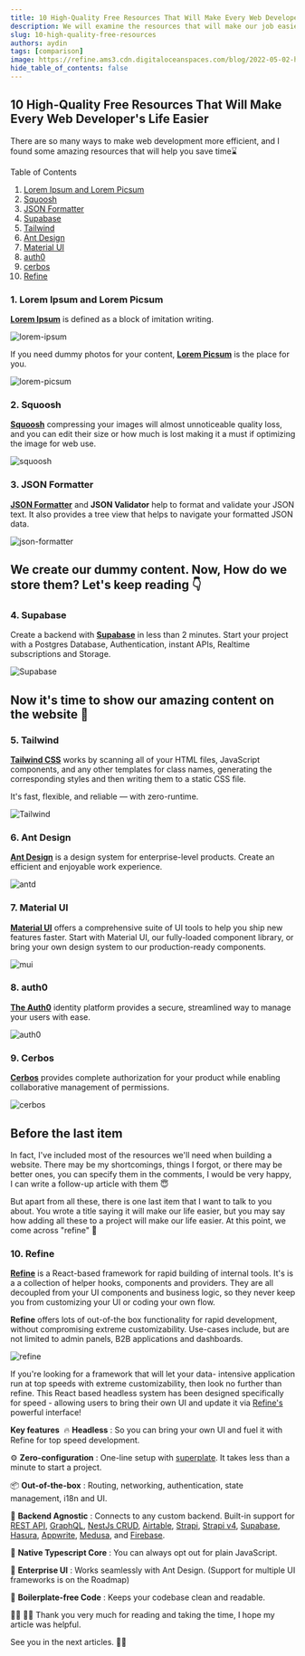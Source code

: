 ```yaml
---
title: 10 High-Quality Free Resources That Will Make Every Web Developer's Life Easier
description: We will examine the resources that will make our job easier when making a website.
slug: 10-high-quality-free-resources
authors: aydin
tags: [comparison]
image: https://refine.ams3.cdn.digitaloceanspaces.com/blog/2022-05-02-high-quality-free-resources/social.jpg
hide_table_of_contents: false
---
```


## 10 High-Quality Free Resources That Will Make Every Web Developer's Life Easier

There are so many ways to make web development more efficient, and I found some amazing resources that will help you save time⌛

<!--truncate-->

Table of Contents

1. [Lorem Ipsum and Lorem Picsum](#lorem)
2. [Squoosh](#squoosh)
3. [JSON Formatter](#json)
4. [Supabase](#supabase)
5. [Tailwind](#tailwind)
6. [Ant Design](#antd)
7. [Material UI](#material-ui)
8. [auth0](#auth0)
9. [cerbos](#cerbos)
10. [Refine](#Refine)

### 1. Lorem Ipsum and Lorem Picsum <a name="lorem"></a>

**[Lorem Ipsum](https://www.lipsum.com/)** is defined as a block of imitation writing.

<img src="https://refine.ams3.cdn.digitaloceanspaces.com/blog/2022-05-02-high-quality-free-resources/lorem-ipsum.jpg" alt="lorem-ipsum" />

If you need dummy photos for your content, **[Lorem Picsum](https://picsum.photos/)** is the place for you.

<img src="https://refine.ams3.cdn.digitaloceanspaces.com/blog/2022-05-02-high-quality-free-resources/lorem-picsum.jpg" alt="lorem-picsum" />

### 2. Squoosh <a name="squoosh"></a>

**[Squoosh](https://squoosh.app/)** compressing your images will almost unnoticeable quality loss, and you can edit their size or how much is lost making it a must if optimizing the image for web use.

<img src="https://refine.ams3.cdn.digitaloceanspaces.com/blog/2022-05-02-high-quality-free-resources/squoosh.jpg" alt="squoosh" />

### 3. JSON Formatter <a name="json"></a>

**[JSON Formatter](https://jsonformatter.org/)** and **JSON Validator** help to format and validate your JSON text. It also provides a tree view that helps to navigate your formatted JSON data.

<img src="https://refine.ams3.cdn.digitaloceanspaces.com/blog/2022-05-02-high-quality-free-resources/json-formatter.jpg" alt="json-formatter" />

## We create our dummy content. Now, How do we store them? Let's keep reading 👇

### 4. Supabase <a name="supabase"></a>

Create a backend with **[Supabase](https://supabase.com/)** in less than 2 minutes. Start your project with a Postgres Database, Authentication, instant APIs, Realtime subscriptions and Storage.

<img src="https://refine.ams3.cdn.digitaloceanspaces.com/blog/2022-05-02-high-quality-free-resources/supabase.jpg" alt="Supabase" />

## Now it's time to show our amazing content on the website 🎉

### 5. Tailwind <a name="tailwind"></a>

**[Tailwind CSS](https://tailwindcss.com/)** works by scanning all of your HTML files, JavaScript components, and any other templates for class names, generating the corresponding styles and then writing them to a static CSS file.

It's fast, flexible, and reliable — with zero-runtime.

<img src="https://refine.ams3.cdn.digitaloceanspaces.com/blog/2022-05-02-high-quality-free-resources/tailwind.jpg" alt="Tailwind" />

### 6. Ant Design <a name="antd"></a>

**[Ant Design](https://ant.design/)** is a design system for enterprise-level products. Create an efficient and enjoyable work experience.

<img src="https://refine.ams3.cdn.digitaloceanspaces.com/blog/2022-05-02-high-quality-free-resources/antd.jpg" alt="antd" />

### 7. Material UI <a name="material-ui"></a>

**[Material UI](https://mui.com/material-ui/getting-started/overview/)** offers a comprehensive suite of UI tools to help you ship new features faster. Start with Material UI, our fully-loaded component library, or bring your own design system to our production-ready components.

<img src="https://refine.ams3.cdn.digitaloceanspaces.com/blog/2022-05-02-high-quality-free-resources/mui.jpg" alt="mui" />

### 8. auth0 <a name="auth0"></a>

**[The Auth0](https://auth0.com/)** identity platform provides a secure, streamlined way to manage your users with ease.

<img src="https://refine.ams3.cdn.digitaloceanspaces.com/blog/2022-05-02-high-quality-free-resources/auth0.jpg" alt="auth0" />

### 9. Cerbos <a name="cerbos"></a>

**[Cerbos](https://cerbos.dev/)** provides complete authorization for your product while enabling collaborative management of permissions.

<img src="https://refine.ams3.cdn.digitaloceanspaces.com/blog/2022-05-02-high-quality-free-resources/cerbos.jpg" alt="cerbos" />

## Before the last item

In fact, I've included most of the resources we'll need when building a website. There may be my shortcomings, things I forgot, or there may be better ones, you can specify them in the comments, I would be very happy, I can write a follow-up article with them 😇

But apart from all these, there is one last item that I want to talk to you about. You wrote a title saying it will make our life easier, but you may say how adding all these to a project will make our life easier. At this point, we come across "refine" 💪

### 10. Refine <a name="refine"></a>

**[Refine](https://refine.dev/)** is a React-based framework for rapid building of internal tools. It's is a a collection of helper hooks, components and providers. They are all decoupled from your UI components and business logic, so they never keep you from customizing your UI or coding your own flow.

**Refine** offers lots of out-of-the box functionality for rapid development, without compromising extreme customizability. Use-cases include, but are not limited to admin panels, B2B applications and dashboards.

<img src="https://refine.ams3.cdn.digitaloceanspaces.com/blog/2022-05-02-high-quality-free-resources/refine.jpg" alt="refine" />

If you're looking for a framework that will let your data- intensive application run at top speeds with extreme customizability, then look no further than refine. This React based headless system has been designed specifically for speed - allowing users to bring their own UI and update it via [Refine's](https://refine.dev/docs/) powerful interface!

**Key features**
​
🔥 **Headless** : So you can bring your own UI and fuel it with Refine for top speed development.

⚙️ **Zero-configuration** : One-line setup with [superplate](https://github.com/pankod/superplate). It takes less than a minute to start a project.

📦 **Out-of-the-box** : Routing, networking, authentication, state management, i18n and UI.

🔌 **Backend Agnostic** : Connects to any custom backend. Built-in support for [REST API](https://github.com/refinedev/refine/tree/main/packages/simple-rest), [GraphQL](https://github.com/refinedev/refine/tree/main/packages/graphql), [NestJs CRUD](https://github.com/refinedev/refine/tree/main/packages/nestjsx-crud), [Airtable](https://github.com/refinedev/refine/tree/main/packages/airtable), [Strapi](https://github.com/refinedev/refine/tree/main/packages/strapi), [Strapi v4](https://github.com/refinedev/refine/tree/main/packages/strapi-v4), [Supabase](https://github.com/refinedev/refine/tree/main/packages/supabase), [Hasura](https://github.com/refinedev/refine/tree/main/packages/hasura), [Appwrite](https://github.com/refinedev/refine/tree/main/packages/appwrite), [Medusa](https://github.com/refinedev/refine/tree/main/packages/medusa), and [Firebase](https://firebase.google.com/).

📝 **Native Typescript Core** : You can always opt out for plain JavaScript.

🐜 **Enterprise UI** : Works seamlessly with Ant Design. (Support for multiple UI frameworks is on the Roadmap)

📝 **Boilerplate-free Code** : Keeps your codebase clean and readable.

👩‍💻 🧑‍💻 Thank you very much for reading and taking the time, I hope my article was helpful.

See you in the next articles. 🙋‍♂️
